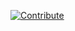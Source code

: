 [![Contribute](https://www.eclipse.org/che/contribute.svg)](https://che.openshift.io/f?url=https://raw.githubusercontent.com/redhat-developer/devfile/master/getting-started/spring-boot/devfile.yaml)
